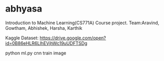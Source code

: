 # abhyasa
Introduction to Machine Learning(CS771A) Course project. Team:Aravind, Gowtham, Abhishek, Harsha, Karthik


Kaggle Dataset:
https://drive.google.com/open?id=0B86eHLR6LlhEVjhWc19uUDFTSDg


python ml.py cnn train image